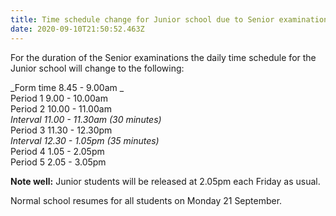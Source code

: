 ```yaml
---
title: Time schedule change for Junior school due to Senior examinations
date: 2020-09-10T21:50:52.463Z
---
```

For the duration of the Senior examinations the daily time schedule for the Junior school will change to the following:

_Form time 8.45 - 9.00am_  
Period 1 9.00 - 10.00am  
Period 2 10.00 - 11.00am  
_Interval 11.00 - 11.30am (30 minutes)_  
Period 3 11.30 - 12.30pm  
_Interval 12.30 - 1.05pm (35 minutes)_  
Period 4 1.05 - 2.05pm  
Period 5 2.05 - 3.05pm

**Note well:** Junior students will be released at 2.05pm each Friday as usual.

Normal school resumes for all students on Monday 21 September.
